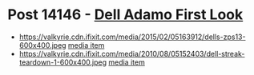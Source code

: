 # Post 14146 - [Dell Adamo First Look](https://www.ifixit.com/News/14146/dell-adamo-first-look)

- https://valkyrie.cdn.ifixit.com/media/2015/02/05163912/dells-zps13-600x400.jpeg [media item](media-27921.md)
- https://valkyrie.cdn.ifixit.com/media/2010/08/05152403/dell-streak-teardown-1-600x400.jpeg [media item](media-28530.md)